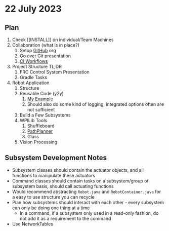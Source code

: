# 22 July 2023

## Plan

1. Check [[INSTALL]] on individual/Team Machines
2. Collaboration (what is in place?)
	1. Setup [GitHub](https://github.com) org
	2. Go over Git presentation
	3. [CI Workflows](https://github.com/edurso/workflows)
3. Project Structure TL;DR
	1. FRC Control System Presentation
	2. Gradle Tasks
4. Robot Application 
	1. Structure
	2. Reusable Code (y2y)
		1. [My Example](https://github.com/frc-862/lightning)
		2. Should also do some kind of logging, integrated options often are not sufficient
	3. Build a Few Subsystems
	4. WPILib Tools
		1. Shuffleboard
		2. [PathPlanner](https://github.com/mjansen4857/pathplanner)
		3. Glass
	5. Vision Processing

## Subsystem Development Notes

- Subsystem classes should contain the actuator objects, and all functions to manipulate these actuators
- Command classes should contain tasks on a subsystem/group of subsystem basis, should call actuating functions
- Would recommend abstracting `Robot.java` and `RobotContainer.java` for a easy to use structure you can recycle
- Plan how subsystems should interact with each other - every subsystem can only be doing one thing at a time
	- In a command, if a subsystem only used in a read-only fashion, do not add it as a requirement to the command
- Use NetworkTables